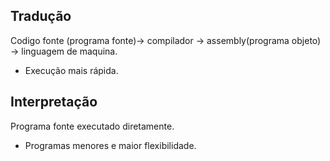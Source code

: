 
## Tradução
Codigo fonte (programa fonte)-> compilador -> assembly(programa objeto) -> linguagem de maquina.

- Execução mais rápida.

## Interpretação

Programa fonte executado diretamente.

- Programas menores e maior flexibilidade.
